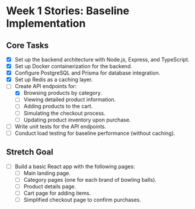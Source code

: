 # Week 1 Stories: Baseline Implementation

## Core Tasks
- [X] Set up the backend architecture with Node.js, Express, and TypeScript.
- [X] Set up Docker containerization for the backend.
- [X] Configure PostgreSQL and Prisma for database integration.
- [X] Set up Redis as a caching layer.
- [ ] Create API endpoints for:
  - [X] Browsing products by category.
  - [ ] Viewing detailed product information.
  - [ ] Adding products to the cart.
  - [ ] Simulating the checkout process.
  - [ ] Updating product inventory upon purchase.
- [ ] Write unit tests for the API endpoints.
- [ ] Conduct load testing for baseline performance (without caching).

## Stretch Goal
- [ ] Build a basic React app with the following pages:
  - [ ] Main landing page.
  - [ ] Category pages (one for each brand of bowling balls).
  - [ ] Product details page.
  - [ ] Cart page for adding items.
  - [ ] Simplified checkout page to confirm purchases.
